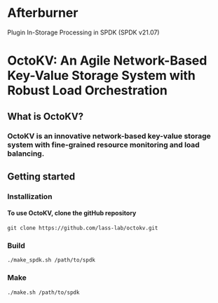 # Afterburner
Plugin In-Storage Processing in SPDK (SPDK v21.07)

# OctoKV: An Agile Network-Based Key-Value Storage System with Robust Load Orchestration

## What is OctoKV?
### OctoKV is an innovative network-based key-value storage system with fine-grained resource monitoring and load balancing.

## Getting started
### Installization
#### To use OctoKV, clone the gitHub repository
```
git clone https://github.com/lass-lab/octokv.git
```

### Build
```
./make_spdk.sh /path/to/spdk
```

### Make
```
./make.sh /path/to/spdk
```
